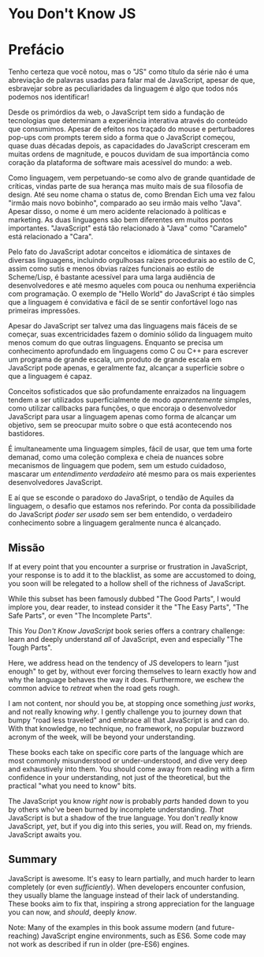 # You Don't Know JS
# Prefácio

Tenho certeza que você notou, mas o "JS" como título da série não é uma abreviação de palavras usadas para falar mal de JavaScript, apesar de que, esbravejar sobre as peculiaridades da linguagem é algo que todos nós podemos nos identificar!

Desde os primórdios da web, o JavaScript tem sido a fundação de tecnologias que determinam a experiência interativa através do conteúdo que consumimos. Apesar de efeitos nos traçado do mouse e perturbadores pop-ups com prompts terem sido a forma que o JavaScript começou, quase duas décadas depois, as capacidades do JavaScript cresceram em muitas ordens de magnitude, e poucos duvidam de sua importância como coração da plataforma de software mais acessível do mundo: a web.

Como linguagem, vem perpetuando-se como alvo de grande quantidade de críticas, vindas parte de sua herança mas muito mais de sua filosofia de design. Até seu nome chama o status de, como Brendan Eich uma vez falou "irmão mais novo bobinho", comparado ao seu irmão mais velho "Java". Apesar disso, o nome é um mero acidente relacionado à políticas e marketing. As duas linguagens são bem diferentes em muitos pontos importantes. "JavaScript" está tão relacionado à "Java" como "Caramelo" está relacionado a  "Cara".

Pelo fato do JavaScript adotar conceitos e idiomática de sintaxes de diversas linguagens, incluíndo orgulhosas raízes procedurais ao estilo de C, assim como sutís e menos óbvias raízes funcionais ao estilo de Scheme/Lisp, é bastante acessível para uma larga audiência de desenvolvedores e até mesmo aqueles com pouca ou nenhuma experiência com programação. O exemplo de "Hello World" do JavaScript é tão simples que a linguagem é convidativa e fácil de se sentir confortável logo nas primeiras impressões.

Apesar do JavaScript ser talvez uma das linguagens mais fáceis de se começar, suas excentricidades fazem o domínio sólido da linguagem muito menos comum do que outras linguagens. Enquanto se precisa um conhecimento aprofundado em linguagens como C ou C++ para escrever um programa de grande escala, um produto de grande escala em JavaScript pode apenas, e geralmente faz, alcançar a superfície sobre o que a linguagem é capaz.

Conceitos sofisticados que são profundamente enraizados na linguagem tendem a ser utilizados superficialmente de modo *aparentemente* simples, como utilizar callbacks para funções, o que encoraja o desenvolvedor JavaScript para usar a linguagem apenas como forma de alcançar um objetivo, sem se preocupar muito sobre o que está acontecendo nos bastidores.

É imultaneamente uma linguagem simples, fácil de usar, que tem uma forte demanad, como uma coleção complexa e cheia de nuances sobre mecanismos de linguagem que podem, sem um estudo cuidadoso, mascarar um *entendimento verdadeiro* até mesmo para os mais experientes desenvolvedores JavaScript.

E aí que se esconde o paradoxo do JavaSript, o tendão de Aquiles da linguagem, o desafio que estamos nos referindo. Por conta da possibilidade do JavaScript *ṕoder ser usado* sem ser bem entendido, o verdadeiro conhecimento sobre a linguagem geralmente nunca é alcançado.

## Missão

If at every point that you encounter a surprise or frustration in JavaScript, your response is to add it to the blacklist, as some are accustomed to doing, you soon will be relegated to a hollow shell of the richness of JavaScript.

While this subset has been famously dubbed "The Good Parts", I would implore you, dear reader, to instead consider it the "The Easy Parts", "The Safe Parts", or even "The Incomplete Parts".

This *You Don't Know JavaScript* book series offers a contrary challenge: learn and deeply understand *all* of JavaScript, even and especially "The Tough Parts".

Here, we address head on the tendency of JS developers to learn "just enough" to get by, without ever forcing themselves to learn exactly how and why the language behaves the way it does. Furthermore, we eschew the common advice to *retreat* when the road gets rough.

I am not content, nor should you be, at stopping once something *just works*, and not really knowing *why*. I gently challenge you to journey down that bumpy "road less traveled" and embrace all that JavaScript is and can do. With that knowledge, no technique, no framework, no popular buzzword acronym of the week, will be beyond your understanding.

These books each take on specific core parts of the language which are most commonly misunderstood or under-understood, and dive very deep and exhaustively into them. You should come away from reading with a firm confidence in your understanding, not just of the theoretical, but the practical "what you need to know" bits.

The JavaScript you know *right now* is probably *parts* handed down to you by others who've been burned by incomplete understanding. *That* JavaScript is but a shadow of the true language. You don't *really* know JavaScript, *yet*, but if you dig into this series, you *will*. Read on, my friends. JavaScript awaits you.

## Summary

JavaScript is awesome. It's easy to learn partially, and much harder to learn completely (or even *sufficiently*). When developers encounter confusion, they usually blame the language instead of their lack of understanding. These books aim to fix that, inspiring a strong appreciation for the language you can now, and *should*, deeply *know*.

Note: Many of the examples in this book assume modern (and future-reaching) JavaScript engine environments, such as ES6. Some code may not work as described if run in older (pre-ES6) engines.
